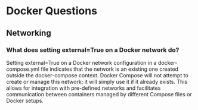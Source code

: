 # Docker Questions

## Networking

### What does setting external=True on a Docker network do?  

Setting external=True on a Docker network configuration in a docker-compose.yml file indicates that the network is an existing one created outside the docker-compose context. Docker Compose will not attempt to create or manage this network; it will simply use it if it already exists. This allows for integration with pre-defined networks and facilitates communication between containers managed by different Compose files or Docker setups.

